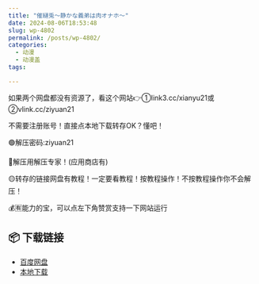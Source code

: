 ```yaml
---
title: "催縺兎～静かな義弟は肉オナホ～"
date: 2024-08-06T18:53:48
slug: wp-4802
permalink: /posts/wp-4802/
categories:
  - 动漫
  - 动漫盖
tags:

---
```


如果两个网盘都没有资源了，看这个网站👉①link3.cc/xianyu21或②vlink.cc/ziyuan21

不需要注册账号！直接点本地下载转存OK？懂吧！

🟢解压密码:ziyuan21

🔵解压用解压专家！(应用商店有)

🟡转存的链接网盘有教程！一定要看教程！按教程操作！不按教程操作你不会解压！

💰🈶能力的宝，可以点左下角赞赏支持一下网站运行

## 📦 下载链接
- [百度网盘](https://blziyuan21.com/pay-download/4802?key=82e9a64735&down_id=0)
- [本地下载](https://blziyuan21.com/pay-download/4802?key=82e9a64735&down_id=1)

